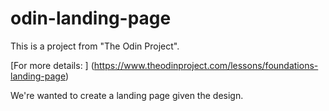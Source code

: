 # odin-landing-page

This is a project from "The Odin Project".

[For more details: ] (https://www.theodinproject.com/lessons/foundations-landing-page)

We're wanted to create a landing page given the design.